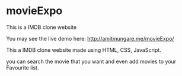 # movieExpo
This is a IMDB clone website

You may see the live demo here: http://amitmungare.me/movieExpo/

This a IMDB clone website made using HTML, CSS, JavaScript.

you can search the movie that you want and even add movies to your Favourite list.
